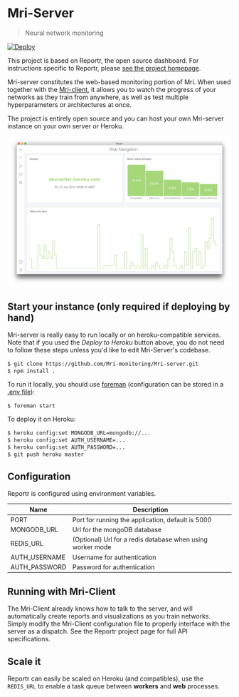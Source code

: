 Mri-Server
=========

> Neural network monitoring

[![Deploy](https://www.herokucdn.com/deploy/button.png)](https://heroku.com/deploy)

This project is based on Reportr, the open source dashboard. For instructions specific to Reportr, please [see the project homepage](https://github.com/Reportr/dashboard).

Mri-server constitutes the web-based monitoring portion of Mri. When used together with the [Mri-client](https://github.com/Reportr), it allows you to watch the progress of your networks as they train from anywhere, as well as test multiple hyperparameters or architectures at once.

The project is entirely open source and you can host your own Mri-server instance on your own server or Heroku. 

[![Screen Preview](./preview.png)](./preview.png)

## Start your instance (only required if deploying by hand)

Mri-server is really easy to run locally or on heroku-compatible services. Note that if you used the *Deploy to Heroku* button above, you do not need to follow these steps unless you'd like to edit Mri-Server's codebase.

```
$ git clone https://github.com/Mri-monitoring/Mri-server.git 
$ npm install .
```

To run it locally, you should use [foreman](http://ddollar.github.io/foreman/) (configuration can be stored in a [.env file](https://devcenter.heroku.com/articles/config-vars#local-setup)):

```
$ foreman start
```

To deploy it on Heroku:

```
$ heroku config:set MONGODB_URL=mongodb://...
$ heroku config:set AUTH_USERNAME=...
$ heroku config:set AUTH_PASSWORD=...
$ git push heroku master
```

## Configuration

Reportr is configured using environment variables.

| Name | Description |
| ---- | ----------- |
| PORT | Port for running the application, default is 5000 |
| MONGODB_URL | Url for the mongoDB database |
| REDIS_URL | (Optional) Url for a redis database when using worker mode |
| AUTH_USERNAME | Username for authentication |
| AUTH_PASSWORD | Password for authentication |

## Running with Mri-Client
The Mri-Client already knows how to talk to the server, and will automatically create reports and visualizations as you train networks. Simply modify the Mri-Client configuration file to properly interface with the server as a dispatch. See the Reportr project page for full API specifications.

## Scale it

Reportr can easily be scaled on Heroku (and compatibles), use the `REDIS_URL` to enable a task queue between **workers** and **web** processes.
